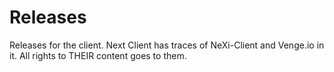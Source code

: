 # Releases
Releases for the client.          Next Client has traces of NeXi-Client and Venge.io in it. All rights to THEIR content goes to them.
